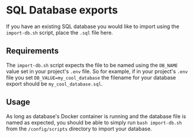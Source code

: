 # SQL Database exports

If you have an existing SQL database you would like to import using the `import-db.sh` script, place the `.sql` file here.

## Requirements

The `import-db.sh` script expects the file to be named using the `DB_NAME` value set in your project's `.env` file.  So for example, if in your project's `.env` file you set `DB_VALUE=my_cool_database` the filename for your database export should be `my_cool_database.sql`.

## Usage

As long as database's Docker container is running and the database file is named as expected, you should be able to simply run `bash import-db.sh` from the `/config/scripts` directory to import your database.
